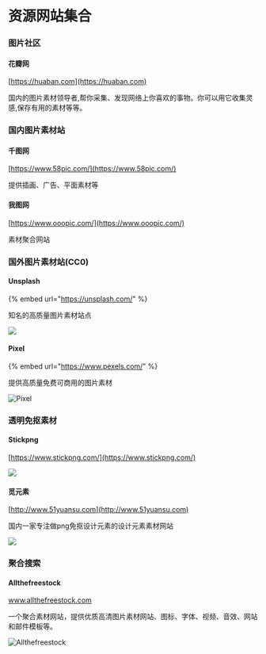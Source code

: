 # 资源网站集合

### 图片社区

#### **花瓣网**

[https://huaban.com](https://huaban.com)

国内的图片素材领导者,帮你采集、发现网络上你喜欢的事物。你可以用它收集灵感,保存有用的素材等等。

### 国内图片素材站

#### 千图网

[https://www.58pic.com/](https://www.58pic.com/)

提供插画、广告、平面素材等

#### 我图网

[https://www.ooopic.com/](https://www.ooopic.com/)

素材聚合网站

### 国外图片素材站\(CC0\)

#### **Unsplash**

{% embed url="https://unsplash.com/" %}

知名的高质量图片素材站点

![](https://z3.ax1x.com/2021/04/02/cZhSpD.png)

#### Pixel

{% embed url="https://www.pexels.com/" %}

提供高质量免费可商用的图片素材

![Pixel](https://i.imgur.com/SMc65Ow.png)

### 透明免抠素材

#### Stickpng

[https://www.stickpng.com/](https://www.stickpng.com/)

![](https://i.postimg.cc/rsGCC5HW/stickpng.png)

#### **觅元素**

[http://www.51yuansu.com](http://www.51yuansu.com)

国内一家专注做png免抠设计元素的设计元素素材网站

![](https://i.postimg.cc/3JS9LFRC/image.png)

### 聚合搜索

#### Allthefreestock

www.allthefreestock.com

一个聚合素材网站，提供优质高清图片素材网站、图标、字体、视频、音效、网站和邮件模板等。

![Allthefreestock](https://i.postimg.cc/X7Z3D94Y/Allthefreestock.png)

